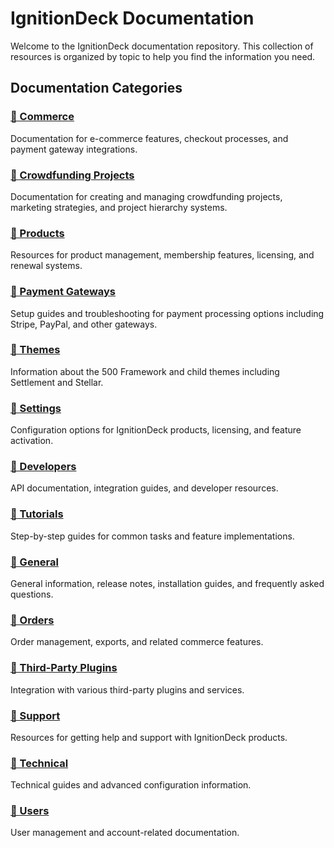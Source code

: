 # IgnitionDeck Documentation

Welcome to the IgnitionDeck documentation repository. This collection of resources is organized by topic to help you find the information you need.

## Documentation Categories

### [📁 Commerce](commerce/)
Documentation for e-commerce features, checkout processes, and payment gateway integrations.

### [📁 Crowdfunding Projects](crowdfunding-projects/)
Documentation for creating and managing crowdfunding projects, marketing strategies, and project hierarchy systems.

### [📁 Products](products/)
Resources for product management, membership features, licensing, and renewal systems.

### [📁 Payment Gateways](payment-gateways/)
Setup guides and troubleshooting for payment processing options including Stripe, PayPal, and other gateways.

### [📁 Themes](themes/)
Information about the 500 Framework and child themes including Settlement and Stellar.

### [📁 Settings](settings/)
Configuration options for IgnitionDeck products, licensing, and feature activation.

### [📁 Developers](developers/)
API documentation, integration guides, and developer resources.

### [📁 Tutorials](tutorials/)
Step-by-step guides for common tasks and feature implementations.

### [📁 General](general/)
General information, release notes, installation guides, and frequently asked questions.

### [📁 Orders](orders/)
Order management, exports, and related commerce features.

### [📁 Third-Party Plugins](third-party-plugins/)
Integration with various third-party plugins and services.

### [📁 Support](support/)
Resources for getting help and support with IgnitionDeck products.

### [📁 Technical](technical/)
Technical guides and advanced configuration information.

### [📁 Users](users/)
User management and account-related documentation.